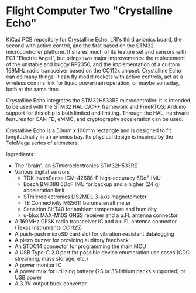 # Flight Computer Two "Crystalline Echo"
KiCad PCB repository for Crystalline Echo, LRI's third avionics board, the second with active control, and the first based on the STM32 microcontroller platform. It shares much of its feature set and sensors with FC1 "Electric Angel", but brings two major improvements: the replacement of the unstable and buggy RP2350, and the implementation of a custom 169MHz radio transceiver based on the CC112x chipset. Crystalline Echo can do many things: it can fly model rockets with active controls, act as a wireless comms link for liquid powertrain operation, or maybe someday, both at the same time.

Crystalline Echo integrates the STM32H533RE microcontroller. It is intended to be used with the STM32 HAL C/C++ framework and FreeRTOS; Arduino support for this chip is both limited and limiting. Through the HAL, hardware features for CAN FD, eMMC, and cryptography acceleration can be used.

Crystalline Echo is a 50mm x 100mm rectangle and is designed to fit longitudinally in an avionics bay. Its physical design is inspired by the TeleMega series of altimeters.

Ingredients:
* The "brain", an STmicroelectronics STM32H533RE
* Various digital sensors
    * TDK InvenSense ICM-42688-P high-accuracy 6DoF IMU
    * Bosch BMI088 6DoF IMU for backup and a higher (24 g) acceleration limit
    * STmicroelectronics LIS2MDL 3-axis magnetometer
    * TE Connectivity MS5611 barometer/altimeter
    * Sensirion SHT40 for ambient temperature and humidity
    * u-blox MAX-M10S GNSS receiver and a u.FL antenna connector
* A 169MHz GFSK radio transceiver IC and a u.FL antenna connector (Texas Instruments CC1125)
* A push-push microSD card slot for vibration-resistant datalogging
* A piezo buzzer for providing auditory feedback
* An STDC14 connector for programming the main MCU
* A USB Type-C 2.0 port for possible device enumeration use cases (CDC streaming, mass storage, etc.)
* A power monitor IC
* A power mux for utilizing battery (2S or 3S lithium packs supported) or USB power
* A 3.3V-output buck converter
